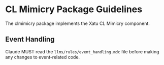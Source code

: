 # CL Mimicry Package Guidelines

The clmimicry package implements the Xatu CL Mimicry component.

## Event Handling
Claude MUST read the `llms/rules/event_handling.mdc` file before making any changes to event-related code.